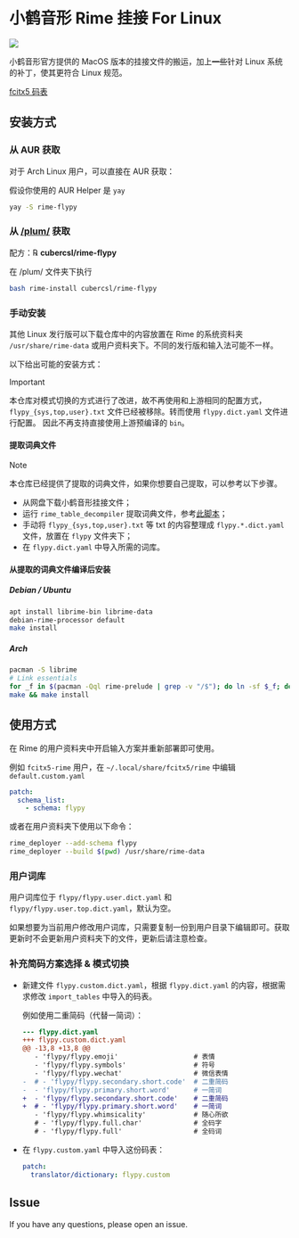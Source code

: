 # 小鹤音形 Rime 挂接 For Linux

![](https://img.shields.io/aur/version/rime-flypy)

小鹤音形官方提供的 MacOS 版本的挂接文件的搬运，加上~~一些~~针对 Linux 系统的补丁，使其更符合 Linux 规范。

[fcitx5 码表](../fcitx5/README.md)

## 安装方式

### 从 AUR 获取

对于 Arch Linux 用户，可以直接在 AUR 获取：

假设你使用的 AUR Helper 是 `yay`

```bash
yay -S rime-flypy
```

### 从 [/plum/](https://github.com/rime/plum) 获取

配方：℞ **cubercsl/rime-flypy**

在 /plum/ 文件夹下执行

```bash
bash rime-install cubercsl/rime-flypy
```

### 手动安装

其他 Linux 发行版可以下载仓库中的内容放置在 Rime 的系统资料夹 `/usr/share/rime-data` 或用户资料夹下。不同的发行版和输入法可能不一样。

以下给出可能的安装方式：

> [!IMPORTANT]  
> 本仓库对模式切换的方式进行了改进，故不再使用和上游相同的配置方式， `flypy_{sys,top,user}.txt` 文件已经被移除。转而使用 `flypy.dict.yaml` 文件进行配置。
> 因此不再支持直接使用上游预编译的 `bin`。

#### 提取词典文件

> [!NOTE]  
> 本仓库已经提供了提取的词典文件，如果你想要自己提取，可以参考以下步骤。

- 从网盘下载小鹤音形挂接文件；
- 运行 `rime_table_decompiler` 提取词典文件，参考[此脚本](scripts/rime-flypy-dict)；
- 手动将 `flypy_{sys,top,user}.txt` 等 txt 的内容整理成 `flypy.*.dict.yaml` 文件，放置在 `flypy` 文件夹下；
- 在 `flypy.dict.yaml` 中导入所需的词库。

#### 从提取的词典文件编译后安装

##### Debian / Ubuntu

```bash
apt install librime-bin librime-data
debian-rime-processor default
make install
```

##### Arch

```bash
pacman -S librime
# Link essentials
for _f in $(pacman -Qql rime-prelude | grep -v "/$"); do ln -sf $_f; done
make && make install
```

## 使用方式

在 Rime 的用户资料夹中开启输入方案并重新部署即可使用。

例如 `fcitx5-rime` 用户，在 `~/.local/share/fcitx5/rime` 中编辑 `default.custom.yaml`

```yaml
patch:
  schema_list:
    - schema: flypy
```

或者在用户资料夹下使用以下命令：

```bash
rime_deployer --add-schema flypy
rime_deployer --build $(pwd) /usr/share/rime-data
```

### 用户词库

用户词库位于 `flypy/flypy.user.dict.yaml` 和 `flypy/flypy.user.top.dict.yaml`，默认为空。

如果想要为当前用户修改用户词库，只需要复制一份到用户目录下编辑即可。获取更新时不会更新用户资料夹下的文件，更新后请注意检查。

### 补充简码方案选择 & 模式切换

- 新建文件 `flypy.custom.dict.yaml`，根据 `flypy.dict.yaml` 的内容，根据需求修改 `import_tables` 中导入的码表。

  例如使用二重简码（代替一简词）：

  ```diff
  --- flypy.dict.yaml
  +++ flypy.custom.dict.yaml
  @@ -13,8 +13,8 @@
     - 'flypy/flypy.emoji'                   # 表情
     - 'flypy/flypy.symbols'                 # 符号
     - 'flypy/flypy.wechat'                  # 微信表情
  -  # - 'flypy/flypy.secondary.short.code'  # 二重简码
  -  - 'flypy/flypy.primary.short.word'      # 一简词
  +  - 'flypy/flypy.secondary.short.code'    # 二重简码
  +  # - 'flypy/flypy.primary.short.word'    # 一简词
     - 'flypy/flypy.whimsicality'            # 随心所欲
     # - 'flypy/flypy.full.char'             # 全码字
     # - 'flypy/flypy.full'                  # 全码词
  ```

- 在 `flypy.custom.yaml` 中导入这份码表：

  ```yaml
  patch:
    translator/dictionary: flypy.custom
  ```

## Issue

If you have any questions, please open an issue.
